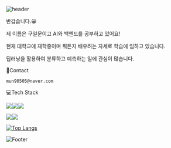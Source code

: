 ![header](https://capsule-render.vercel.app/api?type=rounded&color=auto&text=%20Welcome%20&height=300&fontSize=100&textBg=true?text=capsule_render&animation=twinkling)





반갑습니다.:grinning:

제 이름은 구일문이고 AI와 백엔드를 공부하고 있어요!

현재 대학교에 재학중이며 뭐든지 배우려는 자세로 학습에 임하고 있습니다.

딥러닝을 활용하여 분류하고 예측하는 일에 관심이 많습니다.




:postbox:Contact
```
mun90505@naver.com
```





:computer:Tech Stack



<img src="https://img.shields.io/badge/Python-3776AB?style=for-the-badge&logo=python&logoColor=black"><img src="https://img.shields.io/badge/Tensorflow-FF6F00?style=for-the-badge&logo=Tensorflow&logoColor=black"><img src="https://img.shields.io/badge/Keras-D00000?style=for-the-badge&logo=Keras&logoColor=black">

<img src="https://img.shields.io/badge/django-092E20?style=for-the-badge&logo=django&logoColor=white"><img src="https://img.shields.io/badge/flask-000000?style=for-the-badge&logo=flask&logoColor=white">





[![Top Langs](https://github-readme-stats.vercel.app/api/top-langs/?username=ilmunKoo&layout=compact)](https://github.com/IlmunKoo/IlmunKoo/)




![Footer](https://capsule-render.vercel.app/api?type=waving&color=auto&height=200&section=footer)


